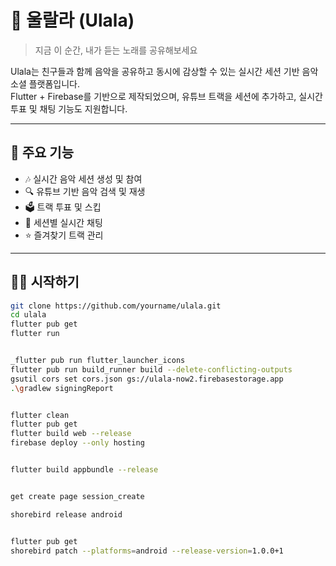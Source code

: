 # 🎵 울랄라 (Ulala)

> 지금 이 순간, 내가 듣는 노래를 공유해보세요

Ulala는 친구들과 함께 음악을 공유하고 동시에 감상할 수 있는 실시간 세션 기반 음악 소셜 플랫폼입니다.  
Flutter + Firebase를 기반으로 제작되었으며, 유튜브 트랙을 세션에 추가하고, 실시간 투표 및 채팅 기능도 지원합니다.

---

## 🚀 주요 기능

- 🎶 실시간 음악 세션 생성 및 참여
- 🔍 유튜브 기반 음악 검색 및 재생
- 🗳️ 트랙 투표 및 스킵
- 💬 세션별 실시간 채팅
- ⭐ 즐겨찾기 트랙 관리

---

## 🧑‍💻 시작하기

```bash
git clone https://github.com/yourname/ulala.git
cd ulala
flutter pub get
flutter run


_flutter pub run flutter_launcher_icons
flutter pub run build_runner build --delete-conflicting-outputs
gsutil cors set cors.json gs://ulala-now2.firebasestorage.app
.\gradlew signingReport


flutter clean
flutter pub get
flutter build web --release
firebase deploy --only hosting


flutter build appbundle --release


get create page session_create

shorebird release android


flutter pub get
shorebird patch --platforms=android --release-version=1.0.0+1
